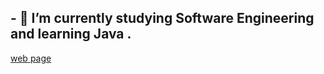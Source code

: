 
## - 🌱 I’m currently studying Software Engineering and learning Java  .
[web page](https://https://bau.edu.tr/icerik/3885-yazilim-muhendisligi )

<!--
**mrersan/mrersan** is a ✨ _special_ ✨ repository because its `README.md` (this file) appears on your GitHub profile.

Here are some ideas to get you started:



